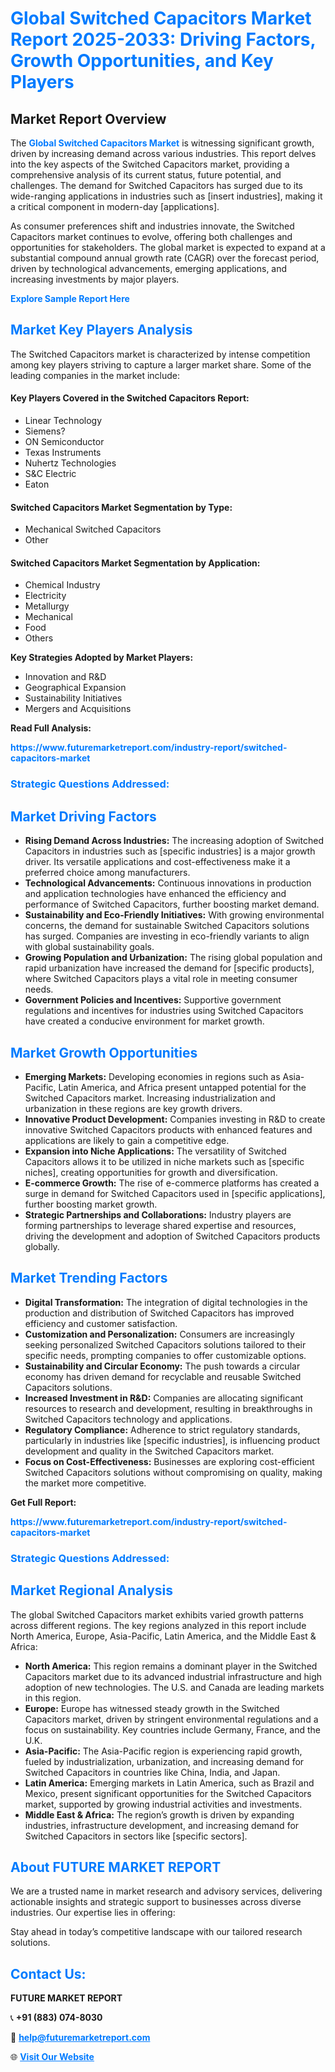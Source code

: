 <h1 style="color: #007BFF;">Global Switched Capacitors Market Report 2025-2033: Driving Factors, Growth Opportunities, and Key Players</h1>

<section id="overview">
<h2>Market Report Overview</h2>
<p>The <a href="https://www.futuremarketreport.com/industry-report/switched-capacitors-market" style="color: #007BFF; text-decoration: none;"><strong>Global Switched Capacitors Market</strong></a> is witnessing significant growth, driven by increasing demand across various industries. This report delves into the key aspects of the Switched Capacitors market, providing a comprehensive analysis of its current status, future potential, and challenges. The demand for Switched Capacitors has surged due to its wide-ranging applications in industries such as [insert industries], making it a critical component in modern-day [applications].</p>
<p>As consumer preferences shift and industries innovate, the Switched Capacitors market continues to evolve, offering both challenges and opportunities for stakeholders. The global market is expected to expand at a substantial compound annual growth rate (CAGR) over the forecast period, driven by technological advancements, emerging applications, and increasing investments by major players.</p>
</section>

<section id="overview">
<p><a href="https://www.futuremarketreport.com/request-sample/reportId=84503" style="color: #007BFF; text-decoration: none;"><strong>Explore Sample Report Here</strong></a></p>
</section>

<section id="key-players">
<h2 style="color: #007BFF;">Market Key Players Analysis</h2>
<p>The Switched Capacitors market is characterized by intense competition among key players striving to capture a larger market share. Some of the leading companies in the market include:</p>
<h4>Key Players Covered in the Switched Capacitors Report:</h4>
<ul><li>Linear Technology</li><li>Siemens?</li><li>ON Semiconductor</li><li>Texas Instruments</li><li>Nuhertz Technologies</li><li>S&amp;C Electric</li><li>Eaton</li></ul>
<h4>Switched Capacitors Market Segmentation by Type:</h4>
<ul><li>Mechanical Switched Capacitors</li><li>Other</li></ul>

<h4>Switched Capacitors Market Segmentation by Application:</h4>
<ul><li>Chemical Industry</li><li>Electricity</li><li>Metallurgy</li><li>Mechanical</li><li>Food</li><li>Others</li></ul>
<p><strong>Key Strategies Adopted by Market Players:</strong></p>
<ul>
<li>Innovation and R&D</li>
<li>Geographical Expansion</li>
<li>Sustainability Initiatives</li>
<li>Mergers and Acquisitions</li>
</ul>
</section>

<section>
<p><strong>Read Full Analysis: </strong></p><a href="https://www.futuremarketreport.com/industry-report/switched-capacitors-market" style="color: #007BFF; text-decoration: none;"><strong>https://www.futuremarketreport.com/industry-report/switched-capacitors-market</strong></a>
<h3 style="color: #007BFF;">Strategic Questions Addressed:</h3>
</section>

<section id="driving-factors">
<h2 style="color: #007BFF;">Market Driving Factors</h2>
<ul>
<li><strong>Rising Demand Across Industries:</strong> The increasing adoption of Switched Capacitors in industries such as [specific industries] is a major growth driver. Its versatile applications and cost-effectiveness make it a preferred choice among manufacturers.</li>
<li><strong>Technological Advancements:</strong> Continuous innovations in production and application technologies have enhanced the efficiency and performance of Switched Capacitors, further boosting market demand.</li>
<li><strong>Sustainability and Eco-Friendly Initiatives:</strong> With growing environmental concerns, the demand for sustainable Switched Capacitors solutions has surged. Companies are investing in eco-friendly variants to align with global sustainability goals.</li>
<li><strong>Growing Population and Urbanization:</strong> The rising global population and rapid urbanization have increased the demand for [specific products], where Switched Capacitors plays a vital role in meeting consumer needs.</li>
<li><strong>Government Policies and Incentives:</strong> Supportive government regulations and incentives for industries using Switched Capacitors have created a conducive environment for market growth.</li>
</ul>
</section>

<section id="growth-opportunities">
<h2 style="color: #007BFF;">Market Growth Opportunities</h2>
<ul>
<li><strong>Emerging Markets:</strong> Developing economies in regions such as Asia-Pacific, Latin America, and Africa present untapped potential for the Switched Capacitors market. Increasing industrialization and urbanization in these regions are key growth drivers.</li>
<li><strong>Innovative Product Development:</strong> Companies investing in R&D to create innovative Switched Capacitors products with enhanced features and applications are likely to gain a competitive edge.</li>
<li><strong>Expansion into Niche Applications:</strong> The versatility of Switched Capacitors allows it to be utilized in niche markets such as [specific niches], creating opportunities for growth and diversification.</li>
<li><strong>E-commerce Growth:</strong> The rise of e-commerce platforms has created a surge in demand for Switched Capacitors used in [specific applications], further boosting market growth.</li>
<li><strong>Strategic Partnerships and Collaborations:</strong> Industry players are forming partnerships to leverage shared expertise and resources, driving the development and adoption of Switched Capacitors products globally.</li>
</ul>
</section>

<section id="trending-factors">
<h2 style="color: #007BFF;">Market Trending Factors</h2>
<ul>
<li><strong>Digital Transformation:</strong> The integration of digital technologies in the production and distribution of Switched Capacitors has improved efficiency and customer satisfaction.</li>
<li><strong>Customization and Personalization:</strong> Consumers are increasingly seeking personalized Switched Capacitors solutions tailored to their specific needs, prompting companies to offer customizable options.</li>
<li><strong>Sustainability and Circular Economy:</strong> The push towards a circular economy has driven demand for recyclable and reusable Switched Capacitors solutions.</li>
<li><strong>Increased Investment in R&D:</strong> Companies are allocating significant resources to research and development, resulting in breakthroughs in Switched Capacitors technology and applications.</li>
<li><strong>Regulatory Compliance:</strong> Adherence to strict regulatory standards, particularly in industries like [specific industries], is influencing product development and quality in the Switched Capacitors market.</li>
<li><strong>Focus on Cost-Effectiveness:</strong> Businesses are exploring cost-efficient Switched Capacitors solutions without compromising on quality, making the market more competitive.</li>
</ul>
</section>

<section>
<p><strong>Get Full Report: </strong></p><a href="https://www.futuremarketreport.com/industry-report/switched-capacitors-market" style="color: #007BFF; text-decoration: none;"><strong>https://www.futuremarketreport.com/industry-report/switched-capacitors-market</strong></a>
<h3 style="color: #007BFF;">Strategic Questions Addressed:</h3>
</section>


<section id="regional-analysis">
<h2 style="color: #007BFF;">Market Regional Analysis</h2>
<p>The global Switched Capacitors market exhibits varied growth patterns across different regions. The key regions analyzed in this report include North America, Europe, Asia-Pacific, Latin America, and the Middle East & Africa:</p>
<ul>
<li><strong>North America:</strong> This region remains a dominant player in the Switched Capacitors market due to its advanced industrial infrastructure and high adoption of new technologies. The U.S. and Canada are leading markets in this region.</li>
<li><strong>Europe:</strong> Europe has witnessed steady growth in the Switched Capacitors market, driven by stringent environmental regulations and a focus on sustainability. Key countries include Germany, France, and the U.K.</li>
<li><strong>Asia-Pacific:</strong> The Asia-Pacific region is experiencing rapid growth, fueled by industrialization, urbanization, and increasing demand for Switched Capacitors in countries like China, India, and Japan.</li>
<li><strong>Latin America:</strong> Emerging markets in Latin America, such as Brazil and Mexico, present significant opportunities for the Switched Capacitors market, supported by growing industrial activities and investments.</li>
<li><strong>Middle East & Africa:</strong> The region’s growth is driven by expanding industries, infrastructure development, and increasing demand for Switched Capacitors in sectors like [specific sectors].</li>
</ul>
</section>

<footer>
<h2 style="color: #007BFF;">About FUTURE MARKET REPORT</h2>
<p>We are a trusted name in market research and advisory services, delivering actionable insights and strategic support to businesses across diverse industries. Our expertise lies in offering:</p>

<p>Stay ahead in today’s competitive landscape with our tailored research solutions.</p>

<h2 style="color: #007BFF;">Contact Us:</h2>
<p><strong>FUTURE MARKET REPORT</strong></p>
<p>📞 <strong>+91 (883) 074-8030</strong></p>
<p>📧 <strong><a href="mailto:help@futuremarketreport.com" style="color: #007BFF;">help@futuremarketreport.com</a></strong></p>
<p>🌐 <strong><a href="https://www.futuremarketreport.com/" style="color: #007BFF;">Visit Our Website</a></strong></p>
</footer>